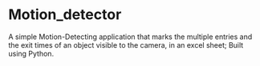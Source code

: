 # Motion_detector
A simple Motion-Detecting application that marks the multiple entries and the exit times of an object visible to the camera, in an excel sheet; Built using Python.
